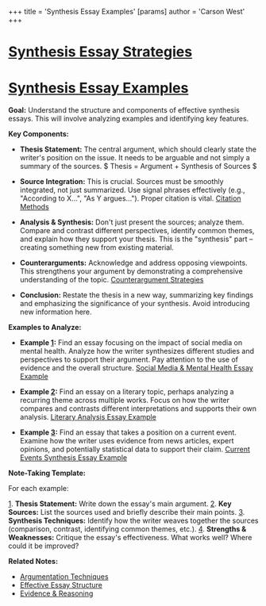+++
 title = 'Synthesis Essay Examples'
[params]
	author = 'Carson West'
+++
# [Synthesis Essay Strategies](./../synthesis-essay-strategies/)
# [Synthesis Essay Examples](./../synthesis-essay-examples/)

**Goal:** Understand the structure and components of effective synthesis essays.  This will involve analyzing examples and identifying key features.

**Key Components:**

* **Thesis Statement:**  The central argument, which should clearly state the writer's position on the issue.  It needs to be arguable and not simply a summary of the sources.  $ Thesis =  Argument + Synthesis of Sources $ 

* **Source Integration:**  This is crucial.  Sources must be smoothly integrated, not just summarized.  Use signal phrases effectively (e.g., "According to X...", "As Y argues...").  Proper citation is vital.  [Citation Methods](./../citation-methods/)

* **Analysis & Synthesis:**  Don't just present the sources; analyze them.  Compare and contrast different perspectives, identify common themes, and explain how they support your thesis.  This is the "synthesis" part – creating something new from existing material.

* **Counterarguments:**  Acknowledge and address opposing viewpoints. This strengthens your argument by demonstrating a comprehensive understanding of the topic. [Counterargument Strategies](./../counterargument-strategies/)

* **Conclusion:**  Restate the thesis in a new way, summarizing key findings and emphasizing the significance of your synthesis.  Avoid introducing new information here.


**Examples to Analyze:**

* **Example [1](./../1/):**  Find an essay focusing on the impact of social media on mental health.  Analyze how the writer synthesizes different studies and perspectives to support their argument.  Pay attention to the use of evidence and the overall structure. [Social Media & Mental Health Essay Example](./../social-media-&-mental-health-essay-example/)

* **Example [2](./../2/):**  Find an essay on a literary topic, perhaps analyzing a recurring theme across multiple works.  Focus on how the writer compares and contrasts different interpretations and supports their own analysis. [Literary Analysis Essay Example](./../literary-analysis-essay-example/)

* **Example [3](./../3/):**  Find an essay that takes a position on a current event.  Examine how the writer uses evidence from news articles, expert opinions, and potentially statistical data to support their claim.  [Current Events Synthesis Essay Example](./../current-events-synthesis-essay-example/)


**Note-Taking Template:**

For each example:

[1](./../1/). **Thesis Statement:** Write down the essay's main argument.
[2](./../2/). **Key Sources:** List the sources used and briefly describe their main points.
[3](./../3/). **Synthesis Techniques:** Identify how the writer weaves together the sources (comparison, contrast, identifying common themes, etc.).
[4](./../4/). **Strengths & Weaknesses:**  Critique the essay's effectiveness.  What works well? Where could it be improved?


**Related Notes:**

* [Argumentation Techniques](./../argumentation-techniques/)
* [Effective Essay Structure](./../effective-essay-structure/)
* [Evidence & Reasoning](./../evidence-&-reasoning/)




